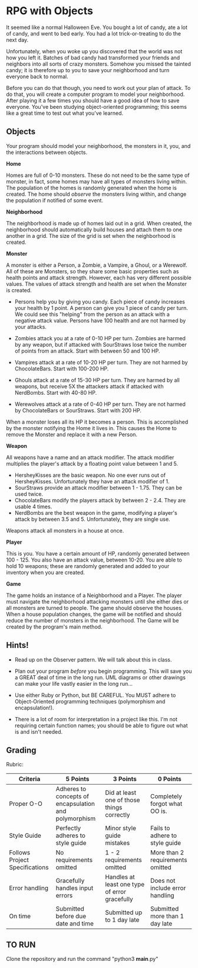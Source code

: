 # RPG with Objects

It seemed like a normal Halloween Eve.  You bought a lot of candy, ate a lot of candy, and went to bed early.  You had a lot trick-or-treating to do the next day.

Unfortunately, when you woke up you discovered that the world was not how you left it.  Batches of bad candy had transformed your friends and neighbors into all sorts of crazy monsters.  Somehow you missed the tainted candy; it is therefore up to you to save your neighborhood and turn everyone back to normal.

Before you can do that though, you need to work out your plan of attack.  To do that, you will create a computer program to model your neighborhood.  After playing it a few times you should have a good idea of how to save everyone.  You've been studying object-oriented programming; this seems like a great time to test out what you've learned.

## Objects

Your program should model your neighborhood, the monsters in it, you, and the interactions between objects.

**Home**

Homes are full of 0-10 monsters.  These do not need to be the same type of monster, in fact, some homes may have all types of monsters living within.  The population of the homes is randomly generated when the home is created.  The home should *observe* the monsters living within, and change the population if notified of some event.

**Neighborhood**

The neighborhood is made up of homes laid out in a grid.  When created, the neighborhood should automatically build houses and attach them to one another in a grid.  The size of the grid is set when the neighborhood is created.

**Monster**

A monster is either a Person, a Zombie, a Vampire, a Ghoul, or a Werewolf.  All of these are Monsters, so they share some basic properties such as health points and attack strength.  However, each has very different possible values.  The values of attack strength and health are set when the Monster is created.

  - Persons help you by giving you candy.  Each piece of candy increases your health by 1 point.  A person can give you 1 piece of candy per turn.  We could see this "helping" from the person as an attack with a negative attack value.  Persons have 100 health and are not harmed by your attacks.

  - Zombies attack you at a rate of 0-10 HP per turn.  Zombies are harmed by any weapon, but if attacked with SourStraws lose twice the number of points from an attack.  Start with between 50 and 100 HP.

  - Vampires attack at a rate of 10-20 HP per turn.  They are not harmed by ChocolateBars.  Start with 100-200 HP.

  - Ghouls attack at a rate of 15-30 HP per turn.  They are harmed by all weapons, but receive 5X the attackers attack if attacked with NerdBombs.  Start with 40-80 HP.

  - Werewolves attack at a rate of 0-40 HP per turn.  They are not harmed by ChocolateBars or SourStraws.  Start with 200 HP.

  When a monster loses all its HP it becomes a person.  This is accomplished by the monster notifying the Home it lives in.  This causes the Home to remove the Monster and replace it with a new Person.

**Weapon**

All weapons have a name and an attack modifier.  The attack modifier multiplies the player's attack by a floating point value between 1 and 5.

  - HersheyKisses are the basic weapon.  No one ever runs out of HersheyKisses.  Unfortunately they have an attack modifier of 1.
  - SourStraws provide an attack modifier between 1 - 1.75.  They can be used twice.
  - ChocolateBars modify the players attack by between 2 - 2.4.  They are usable 4 times.
  - NerdBombs are the best weapon in the game, modifying a player's attack by between 3.5 and 5.  Unfortunately, they are single use.

Weapons attack all monsters in a house at once.

**Player**

This is you.  You have a certain amount of HP, randomly generated between 100 - 125.  You also have an attack value, between 10-20.  You are able to hold 10 weapons; these are randomly generated and added to your inventory when you are created.

**Game**

The game holds an instance of a Neighborhood and a Player.  The player must navigate the neighborhood attacking monsters until she either dies or all monsters are turned to people.  The game should observe the houses.  When a house population changes, the game will be notified and should reduce the number of monsters in the neighborhood.  The Game will be created by the program's main method.

## Hints!

- Read up on the Observer pattern.  We will talk about this in class.

- Plan out your program *before* you begin programming.  This will save you a GREAT deal of time in the long run.  UML diagrams or other drawings can make your life vastly easier in the long run...

- Use either Ruby or Python, but BE CAREFUL.  You MUST adhere to Object-Oriented programming techniques (polymorphism and encapsulation!).

- There is a lot of room for interpretation in a project like this.  I'm not requiring certain function names; you should be able to figure out what is and isn't needed.

## Grading

Rubric:

| Criteria | 5 Points | 3 Points | 0 Points |
|----------|----------|----------|----------|
| Proper O-O | Adheres to concepts of encapsulation and polymorphism | Did at least one of those things correctly | Completely forgot what OO is. |
| Style Guide | Perfectly adheres to style guide | Minor style guide mistakes | Fails to adhere to style guide |
| Follows Project Specifications | No requirements omitted | 1 - 2 requirements omitted | More than 2 requirements omitted |
| Error handling | Gracefully handles input errors | Handles at least one type of error gracefully | Does not include error handling |
| On time | Submitted before due date and time | Submitted up to 1 day late | Submitted more than 1 day late |


## TO RUN
Clone the repository and run the command "python3 __main__.py"